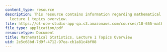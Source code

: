 ```yaml
---
content_type: resource
description: This resource contains information regarding mathematical statistics,
  lecture 1 topics overview.
file: https://ol-ocw-studio-app-qa.s3.amazonaws.com/courses/18-655-mathematical-statistics-spring-2016/2e5c68bd7d9f471297eacb1a81c4bf08_MIT18_655S16_LecNote1.pdf
file_type: application/pdf
resourcetype: Document
title: Mathematical Statistics, Lecture 1 Topics Overview
uid: 2e5c68bd-7d9f-4712-97ea-cb1a81c4bf08
---
```

